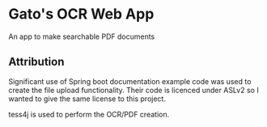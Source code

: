 # Gato's OCR Web App

An app to make searchable PDF documents

## Attribution

Significant use of Spring boot documentation example code was used to create the file upload functionality.
Their code is licenced under ASLv2 so I wanted to give the same license to this project. 

tess4j is used to perform the OCR/PDF creation.